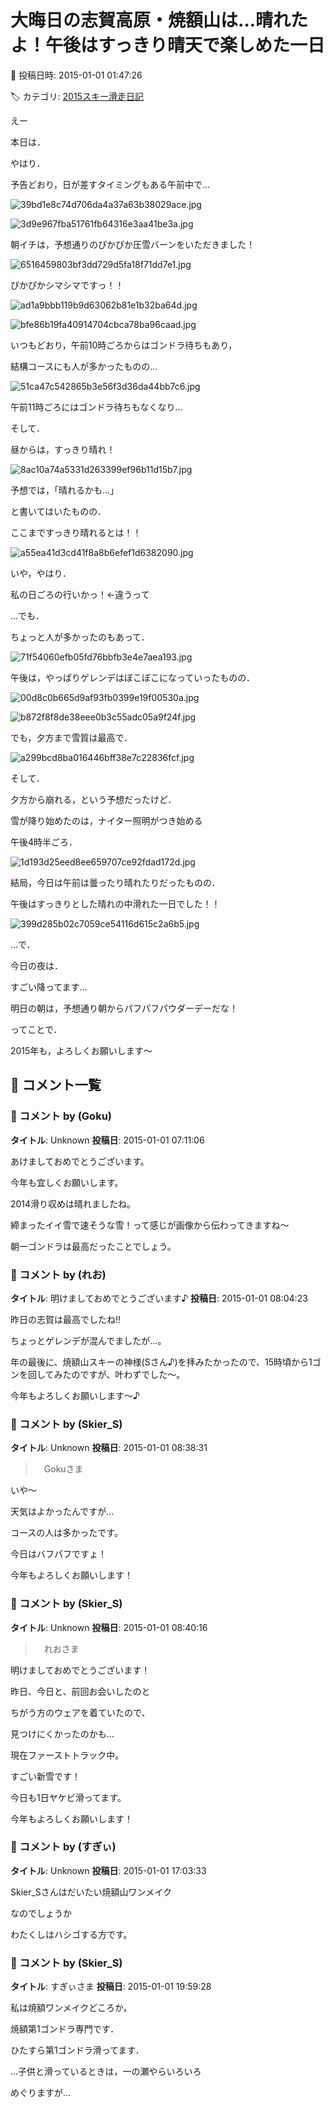 # 大晦日の志賀高原・焼額山は…晴れたよ！午後はすっきり晴天で楽しめた一日

📅 投稿日時: 2015-01-01 01:47:26

🏷️ カテゴリ: [2015スキー滑走日記](c09ea645cfc085f86dfcd80f49599dd89.md)

えー


本日は．


やはり．


予告どおり，日が差すタイミングもある午前中で…




![39bd1e8c74d706da4a37a63b38029ace.jpg](images/39bd1e8c74d706da4a37a63b38029ace.jpg)









![3d9e967fba51761fb64316e3aa41be3a.jpg](images/3d9e967fba51761fb64316e3aa41be3a.jpg)




朝イチは，予想通りのぴかぴか圧雪バーンをいただきました！




![6516459803bf3dd729d5fa18f71dd7e1.jpg](images/6516459803bf3dd729d5fa18f71dd7e1.jpg)




ぴかぴかシマシマですっ！！




![ad1a9bbb119b9d63062b81e1b32ba64d.jpg](images/ad1a9bbb119b9d63062b81e1b32ba64d.jpg)









![bfe86b19fa40914704cbca78ba96caad.jpg](images/bfe86b19fa40914704cbca78ba96caad.jpg)







いつもどおり，午前10時ごろからはゴンドラ待ちもあり，


結構コースにも人が多かったものの…




![51ca47c542865b3e56f3d36da44bb7c6.jpg](images/51ca47c542865b3e56f3d36da44bb7c6.jpg)




午前11時ごろにはゴンドラ待ちもなくなり…


そして．


昼からは，すっきり晴れ！




![8ac10a74a5331d263399ef96b11d15b7.jpg](images/8ac10a74a5331d263399ef96b11d15b7.jpg)




予想では，「晴れるかも…」


と書いてはいたものの．


ここまですっきり晴れるとは！！




![a55ea41d3cd41f8a8b6efef1d6382090.jpg](images/a55ea41d3cd41f8a8b6efef1d6382090.jpg)




いや，やはり．


私の日ごろの行いかっ！←違うって





…でも．


ちょっと人が多かったのもあって．




![71f54060efb05fd76bbfb3e4e7aea193.jpg](images/71f54060efb05fd76bbfb3e4e7aea193.jpg)




午後は，やっぱりゲレンデはぼこぼこになっていったものの．




![00d8c0b665d9af93fb0399e19f00530a.jpg](images/00d8c0b665d9af93fb0399e19f00530a.jpg)









![b872f8f8de38eee0b3c55adc05a9f24f.jpg](images/b872f8f8de38eee0b3c55adc05a9f24f.jpg)




でも，夕方まで雪質は最高で．




![a299bcd8ba016446bff38e7c22836fcf.jpg](images/a299bcd8ba016446bff38e7c22836fcf.jpg)




そして．


夕方から崩れる，という予想だったけど．


雪が降り始めたのは，ナイター照明がつき始める


午後4時半ごろ．




![1d193d25eed8ee659707ce92fdad172d.jpg](images/1d193d25eed8ee659707ce92fdad172d.jpg)







結局，今日は午前は曇ったり晴れたりだったものの．


午後はすっきりとした晴れの中滑れた一日でした！！




![399d285b02c7059ce54116d615c2a6b5.jpg](images/399d285b02c7059ce54116d615c2a6b5.jpg)







…で．


今日の夜は．


すごい降ってます…


明日の朝は，予想通り朝からパフパフパウダーデーだな！





ってことで．


2015年も，よろしくお願いします～

## 💬 コメント一覧

### 💬 コメント by (Goku)
**タイトル**: Unknown
**投稿日**: 2015-01-01 07:11:06

あけましておめでとうございます。

今年も宜しくお願いします。



2014滑り収めは晴れましたね。



締まったイイ雪で速そうな雪！って感じが画像から伝わってきますね～

朝一ゴンドラは最高だったことでしょう。

### 💬 コメント by (れお)
**タイトル**: 明けましておめでとうございます♪
**投稿日**: 2015-01-01 08:04:23

昨日の志賀は最高でしたね!!

ちょっとゲレンデが混んでましたが…。



年の最後に、焼額山スキーの神様(Sさん♪)を拝みたかったので、15時頃から1ゴンを回してみたのですが、叶わずでした～。



今年もよろしくお願いします～♪

### 💬 コメント by (Skier_S)
**タイトル**: Unknown
**投稿日**: 2015-01-01 08:38:31

>　Gokuさま



いや～

天気はよかったんですが…

コースの人は多かったです。



今日はバフパフですょ！

今年もよろしくお願いします！

### 💬 コメント by (Skier_S)
**タイトル**: Unknown
**投稿日**: 2015-01-01 08:40:16

>　れおさま

明けましておめでとうございます！



昨日、今日と、前回お会いしたのと

ちがう方のウェアを着ていたので、

見つけにくかったのかも…

現在ファーストトラック中。

すごい新雪です！



今日も1日ヤケビ滑ってます。

今年もよろしくお願いします！

### 💬 コメント by (すぎぃ)
**タイトル**: Unknown
**投稿日**: 2015-01-01 17:03:33

Skier_Sさんはだいたい焼額山ワンメイク

なのでしょうか



わたくしはハシゴする方です。

### 💬 コメント by (Skier_S)
**タイトル**: すぎぃさま
**投稿日**: 2015-01-01 19:59:28

私は焼額ワンメイクどころか，

焼額第1ゴンドラ専門です．

ひたすら第1ゴンドラ滑ってます．



…子供と滑っているときは，一の瀬やらいろいろ

めぐりますが…

